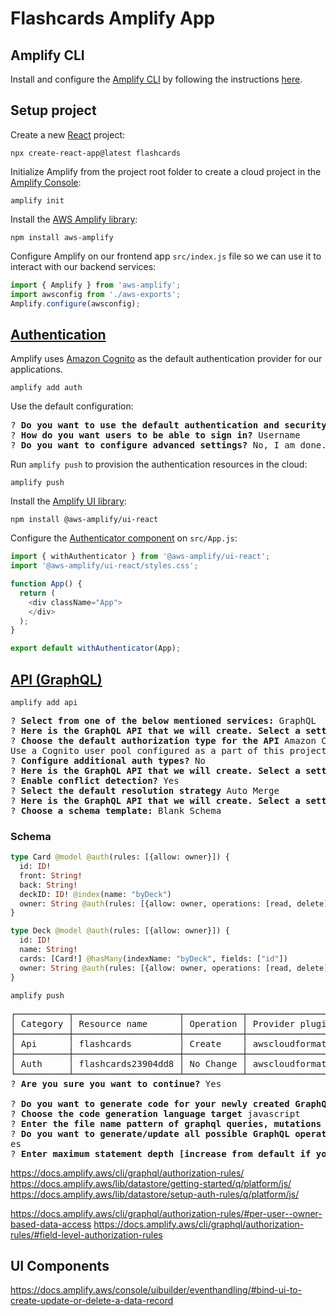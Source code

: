 # Flashcards Amplify App

## Amplify CLI

Install and configure the [Amplify CLI](https://docs.amplify.aws/cli/) by following the instructions [here](https://docs.amplify.aws/cli/start/install/).

## Setup project

Create a new [React](https://reactjs.org/) project:

```shell
npx create-react-app@latest flashcards
```

Initialize Amplify from the project root folder to create a cloud project in the [Amplify Console](https://console.aws.amazon.com/amplify):

```shell
amplify init
```

Install the [AWS Amplify library](https://github.com/aws-amplify/amplify-js):

```shell
npm install aws-amplify
```

Configure Amplify on our frontend app `src/index.js` file so we can use it to interact with our backend services:

```javascript
import { Amplify } from 'aws-amplify';
import awsconfig from './aws-exports';
Amplify.configure(awsconfig);
```

## [Authentication](https://docs.amplify.aws/lib/auth/getting-started/q/platform/js/)

Amplify uses [Amazon Cognito](https://aws.amazon.com/cognito/) as the default authentication provider for our applications.

```shell
amplify add auth
```

Use the default configuration:

<pre>
? <b>Do you want to use the default authentication and security configuration?</b> Default configuration
? <b>How do you want users to be able to sign in?</b> Username
? <b>Do you want to configure advanced settings?</b> No, I am done.
</pre>

Run `amplify push` to provision the authentication resources in the cloud:

```shell
amplify push
```

Install the [Amplify UI library](https://ui.docs.amplify.aws/):

```shell
npm install @aws-amplify/ui-react
```

Configure the [Authenticator component](https://ui.docs.amplify.aws/react/connected-components/authenticator) on `src/App.js`:

```javascript
import { withAuthenticator } from '@aws-amplify/ui-react';
import '@aws-amplify/ui-react/styles.css';

function App() {
  return (
    <div className="App">
    </div>
  );
}

export default withAuthenticator(App);
```

## [API (GraphQL)](https://docs.amplify.aws/lib/graphqlapi/getting-started/q/platform/js/)

```shell
amplify add api
```

<pre>
? <b>Select from one of the below mentioned services:</b> GraphQL
? <b>Here is the GraphQL API that we will create. Select a setting to edit or continue</b> Authorization modes
? <b>Choose the default authorization type for the API</b> Amazon Cognito User Pool
Use a Cognito user pool configured as a part of this project.
? <b>Configure additional auth types?</b> No
? <b>Here is the GraphQL API that we will create. Select a setting to edit or continue</b> Conflict detection
? <b>Enable conflict detection?</b> Yes
? <b>Select the default resolution strategy</b> Auto Merge
? <b>Here is the GraphQL API that we will create. Select a setting to edit or continue</b> Continue
? <b>Choose a schema template:</b> Blank Schema
</pre>

### Schema

```graphql
type Card @model @auth(rules: [{allow: owner}]) {
  id: ID!
  front: String!
  back: String!
  deckID: ID! @index(name: "byDeck")
  owner: String @auth(rules: [{allow: owner, operations: [read, delete]}])
}

type Deck @model @auth(rules: [{allow: owner}]) {
  id: ID!
  name: String!
  cards: [Card!] @hasMany(indexName: "byDeck", fields: ["id"])
  owner: String @auth(rules: [{allow: owner, operations: [read, delete]}])
}
```

```shell
amplify push
```

<pre>
┌──────────┬────────────────────┬───────────┬───────────────────┐
│ Category │ Resource name      │ Operation │ Provider plugin   │
├──────────┼────────────────────┼───────────┼───────────────────┤
│ Api      │ flashcards         │ Create    │ awscloudformation │
├──────────┼────────────────────┼───────────┼───────────────────┤
│ Auth     │ flashcards23904dd8 │ No Change │ awscloudformation │
└──────────┴────────────────────┴───────────┴───────────────────┘
? <b>Are you sure you want to continue?</b> Yes

? <b>Do you want to generate code for your newly created GraphQL API</b> Yes
? <b>Choose the code generation language target</b> javascript
? <b>Enter the file name pattern of graphql queries, mutations and subscriptions</b> src/graphql/**/*.js
? <b>Do you want to generate/update all possible GraphQL operations - queries, mutations and subscriptions</b> Y
es
? <b>Enter maximum statement depth [increase from default if your schema is deeply nested]</b> 2
</pre>

https://docs.amplify.aws/cli/graphql/authorization-rules/
https://docs.amplify.aws/lib/datastore/getting-started/q/platform/js/
https://docs.amplify.aws/lib/datastore/setup-auth-rules/q/platform/js/

https://docs.amplify.aws/cli/graphql/authorization-rules/#per-user--owner-based-data-access
https://docs.amplify.aws/cli/graphql/authorization-rules/#field-level-authorization-rules

## UI Components

https://docs.amplify.aws/console/uibuilder/eventhandling/#bind-ui-to-create-update-or-delete-a-data-record
